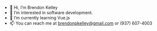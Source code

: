 - 👋 Hi, I’m Brendon Kelley
- 👀 I’m interested in software development.
- 🌱 I’m currently learning Vue.js
- 📫 You can reach me at brendonpkelley@gmail.com or (937) 607-4003

<!---
bkelley01/bkelley01 is a ✨ special ✨ repository because its `README.md` (this file) appears on your GitHub profile.
You can click the Preview link to take a look at your changes.
--->
